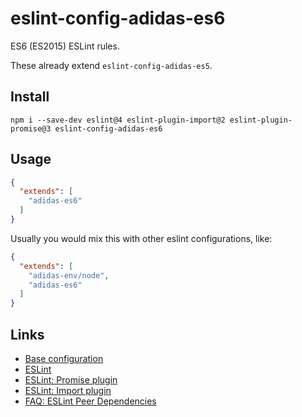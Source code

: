 # eslint-config-adidas-es6

ES6 (ES2015) ESLint rules.

These already extend `eslint-config-adidas-es5`.

## Install

```
npm i --save-dev eslint@4 eslint-plugin-import@2 eslint-plugin-promise@3 eslint-config-adidas-es6
```

## Usage

```json
{
  "extends": [
    "adidas-es6"
  ]
}
```

Usually you would mix this with other eslint configurations, like:

```json
{
  "extends": [
    "adidas-env/node",
    "adidas-es6"
  ]
}
```

## Links

- [Base configuration](https://tools.adidas-group.com/bitbucket/projects/BWRNPM/repos/pea-linter-configs/browse/packages/eslint-config-es5)
- [ESLint](https://eslint.org/)
- [ESLint: Promise plugin](https://github.com/xjamundx/eslint-plugin-promise)
- [ESLint: Import plugin](https://github.com/benmosher/eslint-plugin-import)
- [FAQ: ESLint Peer Dependencies](../../CHANGELOG.md#ESLint-Peer-Dependencies)
